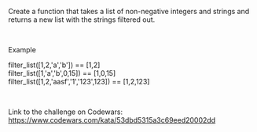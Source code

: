 Create a function that takes a list of non-negative integers and strings and returns a new list with the strings filtered out.

<br>

Example

filter_list([1,2,'a','b']) == [1,2] <br> 
filter_list([1,'a','b',0,15]) == [1,0,15] <br> 
filter_list([1,2,'aasf','1','123',123]) == [1,2,123]

<br>

Link to the challenge on Codewars:<br>
https://www.codewars.com/kata/53dbd5315a3c69eed20002dd
